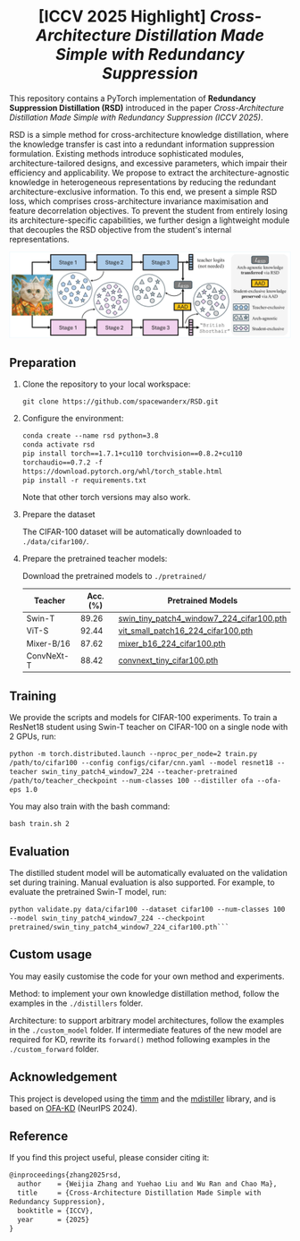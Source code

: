 <h1 align="center">
 [ICCV 2025 Highlight] <i>Cross-Architecture Distillation Made Simple with Redundancy Suppression</i> </h1>
<p align="center">

This repository contains a PyTorch implementation of **Redundancy Suppression Distillation (RSD)** introduced in the paper 
<i>Cross-Architecture Distillation Made Simple with Redundancy Suppression (ICCV 2025)</i>.

RSD is a simple method for cross-architecture knowledge distillation,
where the knowledge transfer is cast into a redundant information suppression formulation.
Existing methods introduce sophisticated modules, architecture-tailored designs, 
and excessive parameters, which impair their efficiency and applicability.
We propose to extract the architecture-agnostic knowledge in heterogeneous representations
by reducing the redundant architecture-exclusive information. To this end, we present a
simple RSD loss, which comprises cross-architecture invariance maximisation and feature 
decorrelation objectives. To prevent the student from entirely losing its architecture-specific
capabilities, we further design a lightweight module that decouples the RSD objective from the
student's internal representations. 


<div style="text-align: center;">
    <img src="assets/rsd.png" width="750px"/>
</div>



## Preparation

1. Clone the repository to your local workspace:

    ```
    git clone https://github.com/spacewanderx/RSD.git
    ```

2. Configure the environment:
    ```
    conda create --name rsd python=3.8
    conda activate rsd
    pip install torch==1.7.1+cu110 torchvision==0.8.2+cu110 torchaudio==0.7.2 -f https://download.pytorch.org/whl/torch_stable.html
    pip install -r requirements.txt
    ```
    Note that other torch versions may also work.


3. Prepare the dataset
   
    The CIFAR-100 dataset will be automatically downloaded to `./data/cifar100/`.


4. Prepare the pretrained teacher models:

   Download the pretrained models to `./pretrained/`
   <div align="center">

    | Teacher    | Acc. (%) | Pretrained Models                                                                                       |
    |------------|----------|----------------------------------------------------------------------------------------------------------|
    | Swin-T     | 89.26    | [swin_tiny_patch4_window7_224_cifar100.pth](https://drive.google.com/file/d/1B-_tp0Z_qc_RPFqD2cVASNXODzYSQHv4/view?usp=sharing)   |
    | ViT-S      | 92.44    | [vit_small_patch16_224_cifar100.pth](https://drive.google.com/file/d/1NydXc3w2DEjLFRSC1ibHBulINQfYGxqM/view?usp=sharing) |
    | Mixer-B/16 | 87.62    | [mixer_b16_224_cifar100.pth](https://drive.google.com/file/d/1Tv5Il0cZvOYspTc9UQi_6r0KNCp1SDoE/view?usp=sharing)  |
    | ConvNeXt-T | 88.42    | [convnext_tiny_cifar100.pth](https://drive.google.com/file/d/1KFW1A6gIXgdcL3P3fPuMDQau0-XQpK8e/view?usp=sharing)  |

    </div>


## Training

We provide the scripts and models for CIFAR-100 experiments. To train a ResNet18 student using Swin-T teacher on CIFAR-100 on a single node with 2 GPUs, run:

```
python -m torch.distributed.launch --nproc_per_node=2 train.py /path/to/cifar100 --config configs/cifar/cnn.yaml --model resnet18 --teacher swin_tiny_patch4_window7_224 --teacher-pretrained /path/to/teacher_checkpoint --num-classes 100 --distiller ofa --ofa-eps 1.0
```

You may also train with the bash command:

```
bash train.sh 2
```

## Evaluation

The distilled student model will be automatically evaluated on the validation set during training. Manual evaluation is also supported. For example, to evaluate the pretrained Swin-T model, run:
```
python validate.py data/cifar100 --dataset cifar100 --num-classes 100 --model swin_tiny_patch4_window7_224 --checkpoint pretrained/swin_tiny_patch4_window7_224_cifar100.pth```
```

## Custom usage

You may easily customise the code for your own method and experiments.

Method: to implement your own knowledge distillation method, follow the examples in the `./distillers` folder.

Architecture: to support arbitrary model architectures, follow the examples in the `./custom_model` folder. If intermediate features of the new model are required for KD, rewrite its `forward()` method following examples in the `./custom_forward` folder.

## Acknowledgement

This project is developed using the [timm](https://github.com/rwightman/pytorch-image-models) and the [mdistiller](https://github.com/megvii-research/mdistiller) library, and is based on [OFA-KD](https://github.com/Hao840/OFAKD) (NeurIPS 2024).

## Reference

If you find this project useful, please consider citing it:

```
@inproceedings{zhang2025rsd,
  author    = {Weijia Zhang and Yuehao Liu and Wu Ran and Chao Ma},
  title     = {Cross-Architecture Distillation Made Simple with Redundancy Suppression},
  booktitle = {ICCV},
  year      = {2025}
}
```
